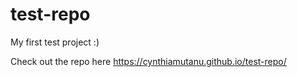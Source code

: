 # test-repo
My first test project :)

Check out the repo here
https://cynthiamutanu.github.io/test-repo/
